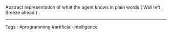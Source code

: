 Abstract representation of what the agent knows in plain words  ( Wall left , Breeze ahead ) . 
___
Tags : #programming #artificial-intelligence